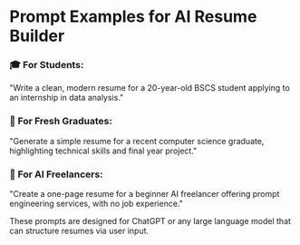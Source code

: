 # Prompt Examples for AI Resume Builder

### 🎓 For Students:
"Write a clean, modern resume for a 20-year-old BSCS student applying to an internship in data analysis."

### 💼 For Fresh Graduates:
"Generate a simple resume for a recent computer science graduate, highlighting technical skills and final year project."

### 🧠 For AI Freelancers:
"Create a one-page resume for a beginner AI freelancer offering prompt engineering services, with no job experience."

These prompts are designed for ChatGPT or any large language model that can structure resumes via user input.
